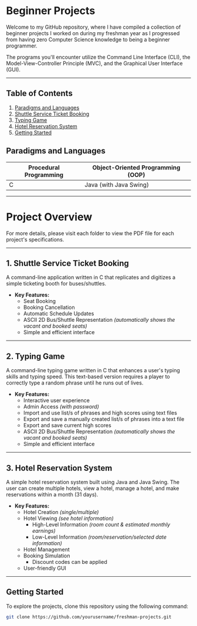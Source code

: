 # Beginner Projects
Welcome to my GitHub repository, where I have compiled a collection of beginner projects I worked on during my freshman year as I progressed from having zero Computer Science knowledge to being a beginner programmer.

The programs you'll encounter utilize the Command Line Interface (CLI), the Model-View-Controller Principle (MVC), and the Graphical User Interface (GUI).

--------

## Table of Contents
1. [Paradigms and Languages](#paradigms-and-languages)
2. [Shuttle Service Ticket Booking](#1-shuttle-service-ticket-booking)
3. [Typing Game](#2-typing-game)
4. [Hotel Reservation System](#3-hotel-reservation-system)
5. [Getting Started](#getting-started)


## Paradigms and Languages
| Procedural Programming | Object-Oriented Programming (OOP) |
|--|--|
| C | Java (with Java Swing) |

--------

# Project Overview
For more details, please visit each folder to view the PDF file for each project's specifications.

--------

## 1. Shuttle Service Ticket Booking
A command-line application written in C that replicates and digitizes a simple ticketing booth for buses/shuttles.
 - **Key Features:**
 	- Seat Booking
  	- Booking Cancellation
   	- Automatic Schedule Updates
   	- ASCII 2D Bus/Shuttle Representation *(automatically shows the vacant and booked seats)*
   	- Simple and efficient interface

--------

## 2. Typing Game
A command-line typing game written in C that enhances a user's typing skills and typing speed. This text-based version requires a player to correctly type a random phrase until he runs out of lives.
 - **Key Features:**
 	- Interactive user experience
  	- Admin Access *(with password)*
   	- Import and use list/s of phrases and high scores using text files
   	- Export and save a manually created list/s of phrases into a text file
   	- Export and save current high scores 
   	- ASCII 2D Bus/Shuttle Representation *(automatically shows the vacant and booked seats)*
   	- Simple and efficient interface

--------

## 3. Hotel Reservation System
A simple hotel reservation system built using Java and Java Swing. The user can create multiple hotels, view a hotel, manage a hotel, and make reservations within a month (31 days).
 - **Key Features:**
	 - Hotel Creation *(single/multiple)* 
	  - Hotel Viewing *(see hotel information)* 
		   - High-Level Information *(room count & estimated monthly earnings)*
		   - Low-Level Information *(room/reservation/selected date information)*
	  - Hotel Management
	  - Booking Simulation 
		   - Discount codes can be applied
	  - User-friendly GUI

--------

## Getting Started

To explore the projects, clone this repository using the following command:

```bash
git clone https://github.com/yourusername/freshman-projects.git
